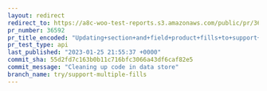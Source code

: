 ```yaml
---
layout: redirect
redirect_to: https://a8c-woo-test-reports.s3.amazonaws.com/public/pr/36592/api/index.html
pr_number: 36592
pr_title_encoded: "Updating+section+and+field+product+fills+to+support+multiple+slots"
pr_test_type: api
last_published: "2023-01-25 21:55:37 +0000"
commit_sha: 55d2fd7c163b0b11c716bfc3066a43df6caf82e5
commit_message: "Cleaning up code in data store"
branch_name: try/support-multiple-fills
---
```

